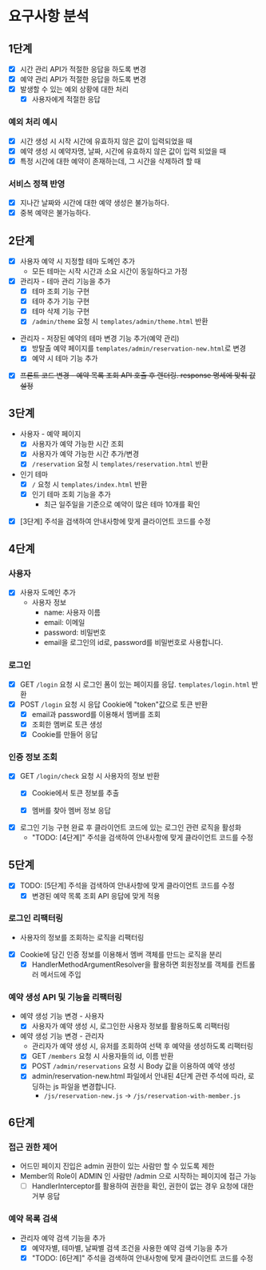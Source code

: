# 요구사항 분석

## 1단계

- [x] 시간 관리 API가 적절한 응답을 하도록 변경
- [x] 예약 관리 API가 적절한 응답을 하도록 변경
- [x] 발생할 수 있는 예외 상황에 대한 처리
    - [x] 사용자에게 적절한 응답

### 예외 처리 예시

- [x] 시간 생성 시 시작 시간에 유효하지 않은 값이 입력되었을 때
- [x] 예약 생성 시 예약자명, 날짜, 시간에 유효하지 않은 값이 입력 되었을 때
- [x] 특정 시간에 대한 예약이 존재하는데, 그 시간을 삭제하려 할 때

### 서비스 정책 반영

- [x] 지나간 날짜와 시간에 대한 예약 생성은 불가능하다.
- [x] 중복 예약은 불가능하다.

## 2단계

- [x] 사용자 예약 시 지정할 테마 도메인 추가
    - 모든 테마는 시작 시간과 소요 시간이 동일하다고 가정
- [x] 관리자 - 테마 관리 기능을 추가
    - [x] 테마 조회 기능 구현
    - [x] 테마 추가 기능 구현
    - [x] 테마 삭제 기능 구현
    - [x] `/admin/theme` 요청 시 `templates/admin/theme.html` 반환
- 관리자 - 저장된 예약의 테마 변경 기능 추가(예약 관리)
    - [x] 방탈출 예약 페이지를 `templates/admin/reservation-new.html`로 변경
    - [x] 예약 시 테마 기능 추가
- [x] ~~프론트 코드 변경 - 예약 목록 조회 API 호출 후 렌더링. response 명세에 맞춰 값 설정~~

## 3단계

- 사용자 - 예약 페이지
    - [x] 사용자가 예약 가능한 시간 조회
    - [x] 사용자가 예약 가능한 시간 추가/변경
    - [x] `/reservation` 요청 시 `templates/reservation.html` 반환
- 인기 테마
    - [x] `/` 요청 시 `templates/index.html` 반환
    - [x] 인기 테마 조회 기능을 추가
        - 최근 일주일을 기준으로 예약이 많은 테마 10개를 확인
- [x] [3단계] 주석을 검색하여 안내사항에 맞게 클라이언트 코드를 수정

## 4단계

### 사용자

- [x] 사용자 도메인 추가
    - 사용자 정보
        - name: 사용자 이름
        - email: 이메일
        - password: 비밀번호
        - email을 로그인의 id로, password를 비밀번호로 사용합니다.

### 로그인

- [x] GET `/login` 요청 시 로그인 폼이 있는 페이지를 응답. `templates/login.html` 반환
- [x] POST `/login` 요청 시 응답 Cookie에 "token"값으로 토큰 반환
    - [x] email과 password를 이용해서 멤버를 조회
    - [x] 조회한 멤버로 토큰 생성
    - [x] Cookie를 만들어 응답

### 인증 정보 조회

- [x] GET `/login/check` 요청 시 사용자의 정보 반환
    - [x] Cookie에서 토큰 정보를 추출
    - [x] 멤버를 찾아 멤버 정보 응답


- [x] 로그인 기능 구현 완료 후 클라이언트 코드에 있는 로그인 관련 로직을 활성화
    - "TODO: [4단계]" 주석을 검색하여 안내사항에 맞게 클라이언트 코드를 수정

## 5단계

- [x] TODO: [5단계] 주석을 검색하여 안내사항에 맞게 클라이언트 코드를 수정
    - [x] 변경된 예약 목록 조회 API 응답에 맞게 적용

### 로그인 리팩터링

- 사용자의 정보를 조회하는 로직을 리팩터링
- [x] Cookie에 담긴 인증 정보를 이용해서 멤버 객체를 만드는 로직을 분리
    - [x] HandlerMethodArgumentResolver을 활용하면 회원정보를 객체를 컨트롤러 메서드에 주입

### 예약 생성 API 및 기능을 리팩터링

- 예약 생성 기능 변경 - 사용자
    - [x] 사용자가 예약 생성 시, 로그인한 사용자 정보를 활용하도록 리팩터링
- 예약 생성 기능 변경 - 관리자
    - 관리자가 예약 생성 시, 유저를 조회하여 선택 후 예약을 생성하도록 리팩터링
    - [x] GET `/members` 요청 시 사용자들의 id, 이름 반환
    - [x] POST `/admin/reservations` 요청 시 Body 값을 이용하여 예약 생성
    - [x] admin/reservation-new.html 파일에서 안내된 4단계 관련 주석에 따라, 로딩하는 js 파일을 변경합니다.
        - `/js/reservation-new.js` -> `/js/reservation-with-member.js`

## 6단계



### 접근 권한 제어

- 어드민 페이지 진입은 admin 권한이 있는 사람만 할 수 있도록 제한
- Member의 Role이 ADMIN 인 사람만 /admin 으로 시작하는 페이지에 접근 가능
  - [ ] HandlerInterceptor를 활용하여 권한을 확인, 권한이 없는 경우 요청에 대한 거부 응답

### 예약 목록 검색

- 관리자 예약 검색 기능을 추가
  - [x] 예약자별, 테마별, 날짜별 검색 조건을 사용한 예약 검색 기능을 추가
  - [x] "TODO: [6단계]" 주석을 검색하여 안내사항에 맞게 클라이언트 코드를 수정
